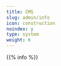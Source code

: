```yaml
---
title: CMS
slug: admin/info
icon: construction
noindex: y
type: system
weight: 6
---
```

{{% info %}}